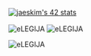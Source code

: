 [![jaeskim's 42 stats](https://badge42.herokuapp.com/api/stats/msafflow?darkmode=true&cursus=)](https://github.com/JaeSeoKim/badge42)

<img align="center" src="https://github-readme-stats.vercel.app/api/top-langs/?username=eLEGIJA&layout=compact&hide=htm&theme=radical&hide_border=1&bg_color=0c1116&text_color=fb94a7" alt="eLEGIJA" />
<img align="center" src="https://github-readme-stats.vercel.app/api?username=eLEGIJA&show_icons=true&theme=radical&hide_border=1&bg_color=0c1116&text_color=fb94a7" alt="eLEGIJA" />
<p align="left"> <img src="https://komarev.com/ghpvc/?username=eLEGIJA" alt="eLEGIJA" /> </p>

